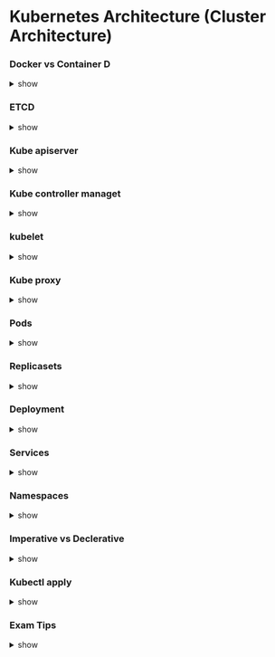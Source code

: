 # Kubernetes Architecture (Cluster Architecture)


### Docker vs Container D
<details><summary>show</summary>
<p>
  
```bash
cmds
```

</p>
</details>

### ETCD
<details><summary>show</summary>
<p>
  
```bash
cmds
```

</p>
</details>

### Kube apiserver
<details><summary>show</summary>
<p>
  
```bash
cmds
```

</p>
</details>

###  Kube controller managet
<details><summary>show</summary>
<p>
  
```bash
cmds
```

</p>
</details>

###  kubelet
<details><summary>show</summary>
<p>

```bash
  
cmds

```

</p>
</details>


###  Kube proxy 
<details><summary>show</summary>

<p>

```bash
kubectl get pods -n kube-system
kubectl get daemonset -n kube-system
```

</p>
</details>



###  Pods
<details><summary>show</summary>
<p>

```bash
kubectl get pods
```

</p>
</details>


###  Replicasets 
<details><summary>show</summary>
<p>

```bash
kubectl get replicaset
kubectl create f replicaset definition.yml
kubectl get replicaset
kubectl delete replicaset myapp replicaset *Also deletes all underlying PODs
kubectl replace f replicaset definition.yml
kubectl scale replicas=6 f replicaset definition.yml
```

</p>
</details>

### Deployment

<details><summary>show</summary>
<p>

```bash
kubectl create f deployment definition.yml
kubectl get deployments

kubectl get all

```




Useful link bookmark for exam as well
https://kubernetes.io/docs/reference/kubectl/conventions/

Basically use -o yaml to create yaml template instead of writing 
and use --dry-run=client to test if your cmd is going to run fine without running it 
e.g.

```bash
kubectl create deployment --image=nginx nginx --replicas=4 --dry-run=client -o yaml > nginx-deployment.yaml
```

</p>
</details>

### Services
<details><summary>show</summary>
<p>
Nodeport: target port:#, port:#, NodePort:# for outside world connectivity to the pod running container
ClusterIP: Default service
Loadbalancer: for frontend connecting to outside world. Uses native load balancing of cloud e.g. GCP, AWS, Azure, etc

```bash
k get svc
```
</p>
</details>

### Namespaces
<details><summary>show</summary>
<p>
Resource Quota, default DNS between different DNS, 3 namespaces by default (default, kube-system, kube-public)
  
```bash
k get pods -A
k get svc -n=marketing
kubectl config set-context $(kubectl config current-context) --namespace=prod
kubectl get pods --namespace=default
kubectl get pods --all-namespaces
```
</p>
</details>


### Imperative vs Declerative 
<details><summary>show</summary>
<p>
  Step by step (cmd's e.g. k edit/get/scale/create/run) vs config (yaml e.g. terraform, ansible, chef, k apply -f name.yml)

```bash
k run httpd --image=httpd:alpine --port=80 --expose

k create deployment redis-deploy --image=redis --replicas=2 --namespace=dev-ns

k run custom-nginx --image=nginx --port=8080

k create deployment --image=kodekloud/webapp-color --replicas=3 webapp

k create service clusterip redis-service --tcp=6379:6379 or k expose pod redis --port 6379 --name redis-service

k describe svc redis-service

k run --image=redis:alpine redis --labels=tier=db

k create ns dev-ns
```
</p>
</details>

### Kubectl apply
<details><summary>show</summary>
<p>
  It creates a live object config add some extra tags and also creates json format to keep track of the last modified config and compares the old and new to see what actions to perform on the file.

```bash
kubectl apply f deployment definition.yml
kubectl run nginx image= nginx


kubectl create f deployment definition.yml                                  (create)
kubectl get deployments                                                     (Get)
kubectl apply f deployment definition.yml                                   (Update)
kubectl set image deployment/ myapp deployment nginx =nginx:1.9.1           (Update)
kubectl rollout status deployment/ myapp deployment                         (Status)
kubectl rollout history deployment/ myapp deployment                        (Status)
kubectl rollout undo deployment/ myapp deployment                           (Rollback)
```
</p>
</details>





### Exam Tips
<details><summary>show</summary>
<p>
  
```bash
 Create Objects
kubectl apply f nginx.yaml
kubectl run image= nginx nginx
kubectl create deployment image= nginx nginx
kubectl expose deployment nginx port 80

  Update Objects
kubectl apply f nginx.yaml
kubectl edit deployment nginx
kubectl scale deployment nginx replicas=5
kubectl set image deployment nginx nginx =nginx:1.18
```
</p>
</details>




